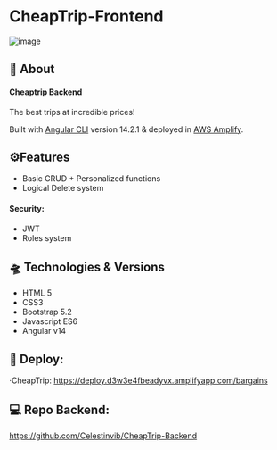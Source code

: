 # CheapTrip-Frontend

![image](https://user-images.githubusercontent.com/55434881/189713243-1e098854-2b36-49b9-a5a1-4c15346db806.png)

## 📑 About
#### Cheaptrip Backend
The best trips at incredible prices!<br>

Built with [Angular CLI](https://github.com/angular/angular-cli) version 14.2.1 &   deployed in <a href="https://aws.amazon.com/es/amplify/"> AWS Amplify</a>.

## ⚙Features 

* Basic CRUD + Personalized functions
* Logical Delete system

#### Security: 
* JWT 
* Roles system

## 🛸 Technologies & Versions
* HTML 5
* CSS3
* Bootstrap 5.2
* Javascript ES6
* Angular v14 

## 🚀 Deploy:
 ·CheapTrip: https://deploy.d3w3e4fbeadyvx.amplifyapp.com/bargains
 
## 💻 Repo Backend:

https://github.com/Celestinvib/CheapTrip-Backend
